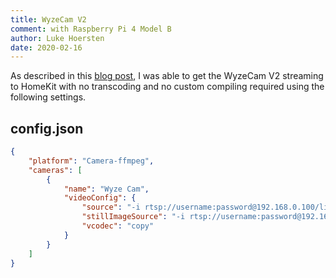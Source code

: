 ```yaml
---
title: WyzeCam V2
comment: with Raspberry Pi 4 Model B
author: Luke Hoersten
date: 2020-02-16
---
```

As described in this [blog post](https://medium.com/dirigible/wyze-cam-homekit-58c4878c4124), I was able to get the WyzeCam V2 streaming to HomeKit with no transcoding and no custom compiling required using the following settings.

## config.json

```json
{
    "platform": "Camera-ffmpeg",
    "cameras": [
        {
            "name": "Wyze Cam",
            "videoConfig": {
                "source": "-i rtsp://username:password@192.168.0.100/live",
                "stillImageSource": "-i rtsp://username:password@192.168.0.100/live -vframes 1 -r 1",
                "vcodec": "copy"
            }
        }
    ]
}
```
